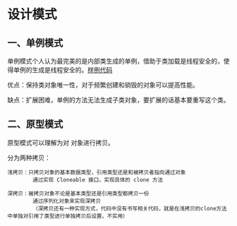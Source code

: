 # 设计模式

## 一、单例模式
单例模式个人认为最完美的是内部类生成的单例，借助于类加载是线程安全的，使得单例的生成是线程安全的。[样例代码](https://github.com/linweijiang/DesignPatterns/blob/master/src/main/java/com/lwj/basis/designpatterns/single/SingletonInnerClass.java)

优点：保持类对象唯一性，对于频繁创建和销毁的对象可以提高性能。

缺点：扩展困难，单例的方法无法生成子类对象，要扩展的话基本要重写这个类。

## 二、原型模式
原型模式可以理解为对 对象进行拷贝。

分为两种拷贝：

    浅拷贝：只拷贝对象的基本数据类型，引用类型还是和被拷贝者指向通过对象
            通过实现 Cloneable 接口，实现具体的 clone 方法

    深拷贝：被拷贝对象不论是基本类型还是引用类型都拷贝一份
            通过序列化对象来实现深拷贝
            （深拷贝还有一种实现方式，代码中没有书写相关代码，就是在浅拷贝的clone方法中单独对引用了类型进行单独拷贝后设置，不实用）